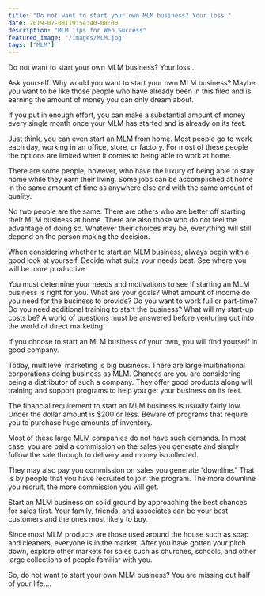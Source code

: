 ```yaml
---
title: "Do not want to start your own MLM business? Your loss…"
date: 2019-07-08T19:54:40-08:00
description: "MLM Tips for Web Success"
featured_image: "/images/MLM.jpg"
tags: ["MLM"]
---
```


Do not want to start your own MLM business? Your loss…


Ask yourself. Why would you want to start your own MLM business? Maybe you want to be like those people who have already been in this filed and is earning the amount of money you can only dream about. 

If you put in enough effort, you can make a substantial amount of money every single month once your MLM has started and is already on its feet.

Just think, you can even start an MLM from home. Most people go to work each day, working in an office, store, or factory. For most of these people the options are limited when it comes to being able to work at home. 

There are some people, however, who have the luxury of being able to stay home while they earn their living. Some jobs can be accomplished at home in the same amount of time as anywhere else and with the same amount of quality. 

No two people are the same. There are others who are better off starting their MLM business at home. There are also those who do not feel the advantage of doing so. Whatever their choices may be, everything will still depend on the person making the decision.

When considering whether to start an MLM business, always begin with a good look at yourself. Decide what suits your needs best. See where you will be more productive.

You must determine your needs and motivations to see if starting an MLM business is right for you. What are your goals? What amount of income do you need for the business to provide? Do you want to work full or part-time? Do you need additional training to start the business? What will my start-up costs be? A world of questions must be answered before venturing out into the world of direct marketing.

If you choose to start an MLM business of your own, you will find yourself in good company. 

Today, multilevel marketing is big business. There are large multinational corporations doing business as MLM. Chances are you are considering being a distributor of such a company. They offer good products along will training and support programs to help you get your business on its feet.

The financial requirement to start an MLM business is usually fairly low. Under the dollar amount is $200 or less. Beware of programs that require you to purchase huge amounts of inventory. 

Most of these large MLM companies do not have such demands. In most case, you are paid a commission on the sales you generate and simply follow the sale through to delivery and money is collected. 

They may also pay you commission on sales you generate “downline.” That is by people that you have recruited to join the program. The more downline you recruit, the more commission you will get. 

Start an MLM business on solid ground by approaching the best chances for sales first. Your family, friends, and associates can be your best customers and the ones most likely to buy.
 
Since most MLM products are those used around the house such as soap and cleaners, everyone is in the market. After you have gotten your pitch down, explore other markets for sales such as churches, schools, and other large collections of people familiar with you.

So, do not want to start your own MLM business? You are missing out half of your life….



